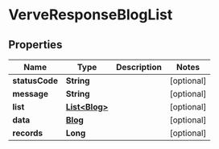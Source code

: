 
# VerveResponseBlogList

## Properties
Name | Type | Description | Notes
------------ | ------------- | ------------- | -------------
**statusCode** | **String** |  |  [optional]
**message** | **String** |  |  [optional]
**list** | [**List&lt;Blog&gt;**](Blog.md) |  |  [optional]
**data** | [**Blog**](Blog.md) |  |  [optional]
**records** | **Long** |  |  [optional]



